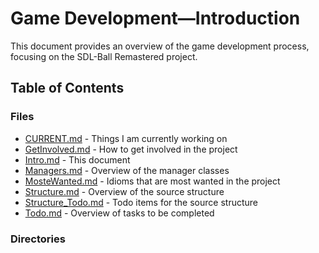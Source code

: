 # Game Development—Introduction

This document provides an overview of the game development process, focusing on the SDL-Ball Remastered project.

## Table of Contents

### Files

- [CURRENT.md](CURRENT.md) - Things I am currently working on
- [GetInvolved.md](GetInvolved.md) - How to get involved in the project
- [Intro.md](Intro.md) - This document
- [Managers.md](Managers.md) - Overview of the manager classes
- [MosteWanted.md](MosteWanted.md) - Idioms that are most wanted in the project
- [Structure.md](Structure.md) - Overview of the source structure
- [Structure_Todo.md](Structure_Todo.md) - Todo items for the source structure
- [Todo.md](Todo.md) - Overview of tasks to be completed

### Directories

